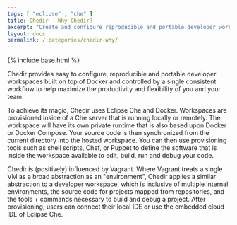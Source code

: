 ```yaml
---
tags: [ "eclipse" , "che" ]
title: Chedir - Why Chedir?
excerpt: "Create and configure reproducible and portable developer workspaces."
layout: docs
permalink: /:categories/chedir-why/
---
```

{% include base.html %}

Chedir provides easy to configure, reproducible and portable developer workspaces built on top of Docker and controlled by a single consistent workflow to help maximize the productivity and flexibility of you and your team.

To achieve its magic, Chedir uses Eclipse Che and Docker. Workspaces are provisioned inside of a Che server that is running locally or remotely. The workspace will have its own private runtime that is also based upon Docker or Docker Compose. Your source code is then synchronized from the current directory into the hosted workspace. You can then use provisioning tools such as shell scripts, Chef, or Puppet to define the software that is inside the workspace available to edit, build, run and debug your code.

Chedir is (positively) influenced by Vagrant. Where Vagrant treats a single VM as a broad abstraction as an "environment", Chedir applies a similar abstraction to a developer workspace, which is inclusive of multiple internal environments, the source code for projects mapped from repositories, and the tools + commands necessary to build and debug a project. After provisioning, users can connect their local IDE or use the embedded cloud IDE of Eclipse Che.
